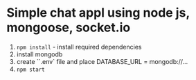 # Simple chat appl using node js, mongoose, socket.io

1. `npm install` - install required dependencies
1. install mongodb
1. create ``.env` file and place DATABASE_URL = mongodb://...
1. `npm start`
